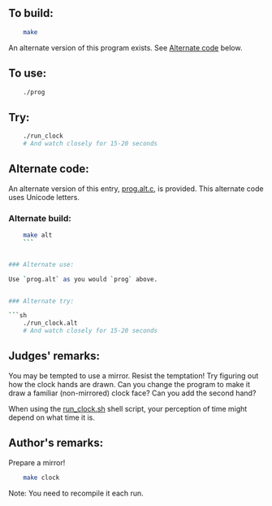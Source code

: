 ## To build:

```sh
    make
```

An alternate version of this program exists. See [Alternate
code](#alternate-code) below.


## To use:

```sh
    ./prog
```


## Try:

```sh
    ./run_clock
    # And watch closely for 15-20 seconds
```


## Alternate code:

An alternate version of this entry, [prog.alt.c](prog.alt.c), is provided.  This
alternate code uses Unicode letters.


### Alternate build:

```sh
    make alt
    ```


### Alternate use:

Use `prog.alt` as you would `prog` above.


### Alternate try:

```sh
    ./run_clock.alt
    # And watch closely for 15-20 seconds
```


## Judges' remarks:

You may be tempted to use a mirror. Resist the temptation! Try figuring out how
the clock hands are drawn.  Can you change the program to make it draw a
familiar (non-mirrored) clock face? Can you add the second hand?

When using the [run_clock.sh](run_clock.sh) shell script, your perception of
time might depend on what time it is.


## Author's remarks:

Prepare a mirror!

```sh
    make clock
```

Note: You need to recompile it each run.

<!--

    Copyright © 1984-2024 by Landon Curt Noll. All Rights Reserved.

    You are free to share and adapt this file under the terms of this license:

	Creative Commons Attribution-ShareAlike 4.0 International (CC BY-SA 4.0)

    For more information, see:

	https://creativecommons.org/licenses/by-sa/4.0/

-->
